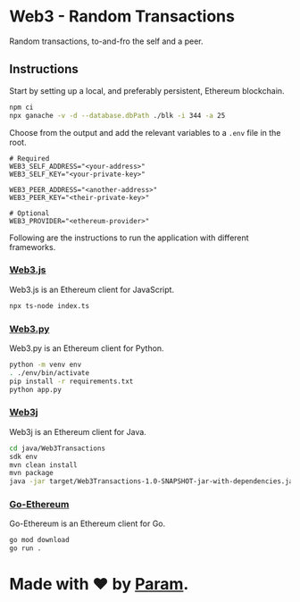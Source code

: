 # Web3 - Random Transactions
Random transactions, to-and-fro the self and a peer.

## Instructions
Start by setting up a local, and preferably persistent, Ethereum blockchain.
```bash
npm ci
npx ganache -v -d --database.dbPath ./blk -i 344 -a 25
```

Choose from the output and add the relevant variables to a `.env` file in the root.
```env
# Required
WEB3_SELF_ADDRESS="<your-address>"
WEB3_SELF_KEY="<your-private-key>"

WEB3_PEER_ADDRESS="<another-address>"
WEB3_PEER_KEY="<their-private-key>"

# Optional
WEB3_PROVIDER="<ethereum-provider>"
```

Following are the instructions to run the application with different frameworks.

### [Web3.js](https://web3js.readthedocs.io/)
Web3.js is an Ethereum client for JavaScript.
```bash
npx ts-node index.ts
```

### [Web3.py](https://web3py.readthedocs.io/)
Web3.py is an Ethereum client for Python.
```bash
python -m venv env
. ./env/bin/activate
pip install -r requirements.txt
python app.py
```

### [Web3j](https://docs.web3j.io/)
Web3j is an Ethereum client for Java.
```bash
cd java/Web3Transactions
sdk env
mvn clean install
mvn package
java -jar target/Web3Transactions-1.0-SNAPSHOT-jar-with-dependencies.jar
```

### [Go-Ethereum](https://geth.ethereum.org/)
Go-Ethereum is an Ethereum client for Go.
```bash
go mod download
go run .
```

# Made with ❤ by [Param](https://www.paramsid.com).